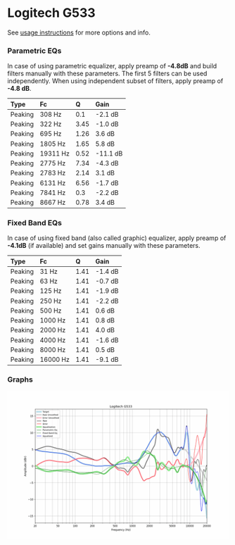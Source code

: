 # Logitech G533
See [usage instructions](https://github.com/jaakkopasanen/AutoEq#usage) for more options and info.

### Parametric EQs
In case of using parametric equalizer, apply preamp of **-4.8dB** and build filters manually
with these parameters. The first 5 filters can be used independently.
When using independent subset of filters, apply preamp of **-4.8 dB**.

| Type    | Fc       |    Q | Gain     |
|:--------|:---------|:-----|:---------|
| Peaking | 308 Hz   | 0.1  | -2.1 dB  |
| Peaking | 322 Hz   | 3.45 | -1.0 dB  |
| Peaking | 695 Hz   | 1.26 | 3.6 dB   |
| Peaking | 1805 Hz  | 1.65 | 5.8 dB   |
| Peaking | 19311 Hz | 0.52 | -11.1 dB |
| Peaking | 2775 Hz  | 7.34 | -4.3 dB  |
| Peaking | 2783 Hz  | 2.14 | 3.1 dB   |
| Peaking | 6131 Hz  | 6.56 | -1.7 dB  |
| Peaking | 7841 Hz  | 0.3  | -2.2 dB  |
| Peaking | 8667 Hz  | 0.78 | 3.4 dB   |

### Fixed Band EQs
In case of using fixed band (also called graphic) equalizer, apply preamp of **-4.1dB**
(if available) and set gains manually with these parameters.

| Type    | Fc       |    Q | Gain    |
|:--------|:---------|:-----|:--------|
| Peaking | 31 Hz    | 1.41 | -1.4 dB |
| Peaking | 63 Hz    | 1.41 | -0.7 dB |
| Peaking | 125 Hz   | 1.41 | -1.9 dB |
| Peaking | 250 Hz   | 1.41 | -2.2 dB |
| Peaking | 500 Hz   | 1.41 | 0.6 dB  |
| Peaking | 1000 Hz  | 1.41 | 0.8 dB  |
| Peaking | 2000 Hz  | 1.41 | 4.0 dB  |
| Peaking | 4000 Hz  | 1.41 | -1.6 dB |
| Peaking | 8000 Hz  | 1.41 | 0.5 dB  |
| Peaking | 16000 Hz | 1.41 | -9.1 dB |

### Graphs
![](./Logitech%20G533.png)